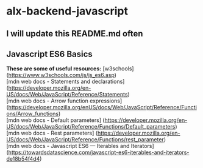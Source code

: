 # alx-backend-javascript
## I will update this README.md often

## Javascript ES6 Basics
**These are some of useful resources:**
[w3schools] (https://www.w3schools.com/js/js_es6.asp)<br />
[mdn web docs - Statements and declarations] (https://developer.mozilla.org/en-US/docs/Web/JavaScript/Reference/Statements)<br/>
[mdn web docs - Arrow function expressions] (https://developer.mozilla.org/enUS/docs/Web/JavaScript/Reference/Functions/Arrow_functions)<br/>
[mdn web docs - Default parameters] (https://developer.mozilla.org/en-US/docs/Web/JavaScript/Reference/Functions/Default_parameters)<br/>
[mdn web docs - Rest parameters] (https://developer.mozilla.org/en-US/docs/Web/JavaScript/Reference/Functions/rest_parameter)<br/>
[mdn web docs - Javascript ES6 — Iterables and Iterators] (https://towardsdatascience.com/javascript-es6-iterables-and-iterators-de18b54f4d4)

